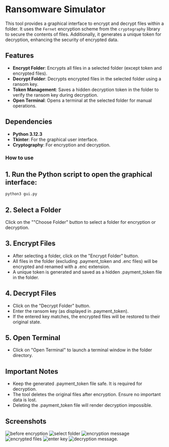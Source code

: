 # Ransomware Simulator

This tool provides a graphical interface to encrypt and decrypt files within a folder. It uses the `Fernet` encryption scheme from the `cryptography` library to secure the contents of files. Additionally, it generates a unique token for decryption, enhancing the security of encrypted data.

## Features
- **Encrypt Folder**: Encrypts all files in a selected folder (except token and encrypted files).
- **Decrypt Folder**: Decrypts encrypted files in the selected folder using a ransom key.
- **Token Management**: Saves a hidden decryption token in the folder to verify the ransom key during decryption.
- **Open Terminal**: Opens a terminal at the selected folder for manual operations.

## Dependencies
- **Python 3.12.3**
- **Tkinter**: For the graphical user interface.
- **Cryptography**: For encryption and decryption.

### How to use
## 1. Run the Python script to open the graphical interface:
```bash
python3 gui.py
```
## 2. Select a Folder
Click on the ""Choose Folder" button to select a folder for encryption or decryption.

## 3. Encrypt Files
- After selecting a folder, click on the "Encrypt Folder" button.
- All files in the folder (excluding .payment_token and .enc files) will be encrypted and renamed with a .enc extension.
- A unique token is generated and saved as a hidden .payment_token file in the folder.

## 4. Decrypt Files
- Click on the "Decrypt Folder" button.
- Enter the ransom key (as displayed in .payment_token).
- If the entered key matches, the encrypted files will be restored to their original state.
## 5. Open Terminal
- Click on "Open Terminal" to launch a terminal window in the folder directory.

## Important Notes
- Keep the generated .payment_token file safe. It is required for decryption.
- The tool deletes the original files after encryption. Ensure no important data is lost.
- Deleting the .payment_token file will render decryption impossible.

## Screenshots
![before encryption](https://github.com/aryanshailech/malwareProject/blob/main/readme_img/before%20encryption.png)
![select folder](https://github.com/aryanshailech/malwareProject/blob/main/readme_img/select%20folder.png)
![encryption message](https://github.com/aryanshailech/malwareProject/blob/main/readme_img/all%20files%20encrypted%20message.png)
![encrypted files](https://github.com/aryanshailech/malwareProject/blob/main/readme_img/encrypted%20files.png)
![enter key](https://github.com/aryanshailech/malwareProject/blob/main/readme_img/enter%20key.png)
![decryption message](https://github.com/aryanshailech/malwareProject/blob/main/readme_img/all%20files%20decrypted%20message.png).




